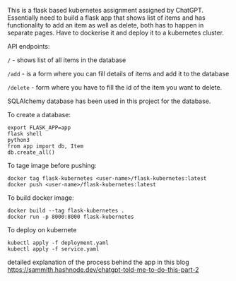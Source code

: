 This is a flask based kubernetes assignment assigned by ChatGPT. Essentially need to build a flask app that shows list of items and has functionality to add an item as well as delete, both has to happen in separate pages. Have to dockerise it and deploy it to a kubernetes cluster.

API endpoints:

`/` - shows list of all items in the database

`/add` - is a form where you can fill details of items and add it to the database

`/delete` - form where you have to fill the id of the item you want to delete.

SQLAlchemy database has been used in this project for the database.


To create a database:

```
export FLASK_APP=app
flask shell
python3
from app import db, Item
db.create_all()
```

To tage image before pushing:

```
docker tag flask-kubernetes <user-name>/flask-kubernetes:latest  
docker push <user-name>/flask-kubernetes:latest   
```

To build docker image:

```
docker build --tag flask-kubernetes . 
docker run -p 8000:8000 flask-kubernetes 
```

To deploy on kubernete

```
kubectl apply -f deployment.yaml
kubectl apply -f service.yaml
```

detailed explanation of the process behind the app in this blog https://sammith.hashnode.dev/chatgpt-told-me-to-do-this-part-2